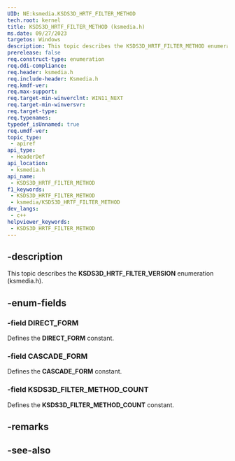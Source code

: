 ```yaml
---
UID: NE:ksmedia.KSDS3D_HRTF_FILTER_METHOD
tech.root: kernel
title: KSDS3D_HRTF_FILTER_METHOD (ksmedia.h)
ms.date: 09/27/2023
targetos: Windows
description: This topic describes the KSDS3D_HRTF_FILTER_METHOD enumeration (ksmedia.h).
prerelease: false
req.construct-type: enumeration
req.ddi-compliance: 
req.header: ksmedia.h
req.include-header: Ksmedia.h
req.kmdf-ver: 
req.max-support: 
req.target-min-winverclnt: WIN11_NEXT
req.target-min-winversvr: 
req.target-type: 
req.typenames: 
typedef_isUnnamed: true
req.umdf-ver: 
topic_type:
 - apiref
api_type:
 - HeaderDef
api_location:
 - ksmedia.h
api_name:
 - KSDS3D_HRTF_FILTER_METHOD
f1_keywords:
 - KSDS3D_HRTF_FILTER_METHOD
 - ksmedia/KSDS3D_HRTF_FILTER_METHOD
dev_langs:
 - c++
helpviewer_keywords:
 - KSDS3D_HRTF_FILTER_METHOD
---
```


## -description

This topic describes the **KSDS3D_HRTF_FILTER_VERSION** enumeration (ksmedia.h).

## -enum-fields

### -field DIRECT_FORM

Defines the **DIRECT_FORM** constant.

### -field CASCADE_FORM

Defines the **CASCADE_FORM** constant.

### -field KSDS3D_FILTER_METHOD_COUNT

Defines the **KSDS3D_FILTER_METHOD_COUNT** constant.

## -remarks

## -see-also
